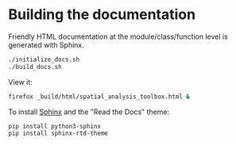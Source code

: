 # Building the documentation

Friendly HTML documentation at the module/class/function level is generated with Sphinx.

```bash
./initialize_docs.sh
./build_docs.sh
```

View it:
```bash
firefox _build/html/spatial_analysis_toolbox.html &
```

To install [Sphinx](https://www.sphinx-doc.org/en/master/) and the "Read the Docs" theme:

```bash
pip install python3-sphinx
pip install sphinx-rtd-theme
```

